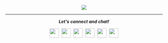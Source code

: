 


<p align="center"><img src="https://github.com/aletisunil/aletisunil/blob/master/IMG_0288.gif" /></p>



<hr>
<p align="center">
  <i><b>Let's connect and chat!</b></i>

  <p align="center">
    <a href="https://twitter.com/aleti_sunil" alt="Twitter"><img src="https://github.com/aletisunil/aletisunil/blob/master/twitter.png" height="30" width="30"></a>&nbsp;
    <a href="https://www.linkedin.com/in/sunilaleti/" alt="Linkedin"><img src="https://github.com/aletisunil/aletisunil/blob/master/linkedin.png" height="30" width="30"></a>&nbsp;
    <a href="https://www.instagram.com/sunil_aleti" alt="Instagram"><img src="https://github.com/aletisunil/aletisunil/blob/master/instagram.png" height="30" width="30"></a>&nbsp;
     <a href="https://t.me/sunilaleti" alt="Telegram"><img src="https://github.com/aletisunil/aletisunil/blob/master/telegram.png" height="30" width="30"></a>&nbsp;
    <a href="https://dev.to/aletisunil"><img src="https://d2fltix0v2e0sb.cloudfront.net/dev-badge.svg" height="30" width="30"></a>&nbsp;
    <a href="https://aletisunil.github.io/"><img src="https://github.com/aletisunil/aletisunil/blob/master/globe.png" height="30" width="30"></a>

  </p>
    
</p>
